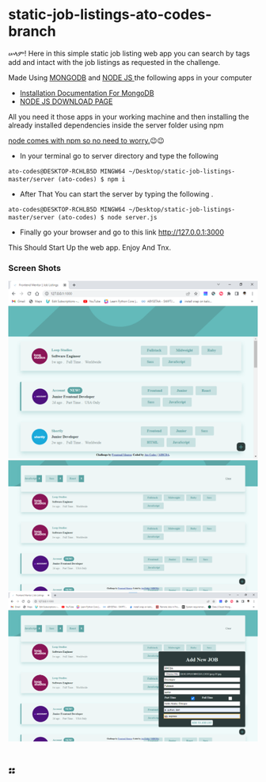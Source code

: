 # static-job-listings-ato-codes-branch
ሠላም!
Here in this simple static job listing web app you can search by tags add and intact with the job listings as requested in the challenge.

Made Using <ins>MONGODB</ins> and <ins>NODE JS </ins> the following apps in your computer

- [Installation Documentation For MongoDB](https://www.mongodb.com/docs/rapid/tutorial/install-mongodb-on-windows/)
- [NODE JS DOWNLOAD PAGE](https://nodejs.org/en/download/)

All you need it those apps in your working machine and then installing the already installed dependencies inside the server folder using npm 

<ins>node comes with npm so no need to worry.</ins>😉😉

- In your terminal go to server directory and type the following 
```
ato-codes@DESKTOP-RCHLB5D MINGW64 ~/Desktop/static-job-listings-master/server (ato-codes) $ npm i
```

- After That You can start the server by typing the following .

```
ato-codes@DESKTOP-RCHLB5D MINGW64 ~/Desktop/static-job-listings-master/server (ato-codes) $ node server.js
```
- Finally go your browser and go to this link http://127.0.0.1:3000 

This Should Start Up the web app. Enjoy And Tnx. 
### Screen Shots

![desktop-normal-preview](screenshots/desktop-version%20(3).png)
![searching-by-tag](screenshots/desktop-version%20(2).png)
![desktop-adding-job](screenshots/desktop-version%20(1).png)

# ።